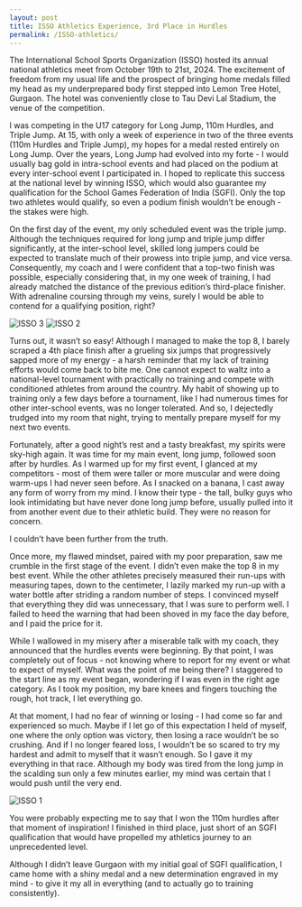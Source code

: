```yaml
---
layout: post
title: ISSO Athletics Experience, 3rd Place in Hurdles
permalink: /ISSO-athletics/
---
```

The International School Sports Organization (ISSO) hosted its annual national athletics meet from October 19th to 21st, 2024. The excitement of freedom from my usual life and the prospect of bringing home medals filled my head as my underprepared body first stepped into Lemon Tree Hotel, Gurgaon. The hotel was conveniently close to Tau Devi Lal Stadium, the venue of the competition.

I was competing in the U17 category for Long Jump, 110m Hurdles, and Triple Jump. At 15, with only a week of experience in two of the three events (110m Hurdles and Triple Jump), my hopes for a medal rested entirely on Long Jump. Over the years, Long Jump had evolved into my forte - I would usually bag gold in intra-school events and had placed on the podium at every inter-school event I participated in. I hoped to replicate this success at the national level by winning ISSO, which would also guarantee my qualification for the School Games Federation of India (SGFI). Only the top two athletes would qualify, so even a podium finish wouldn’t be enough - the stakes were high.

On the first day of the event, my only scheduled event was the triple jump. Although the techniques required for long jump and triple jump differ significantly, at the inter-school level, skilled long jumpers could be expected to translate much of their prowess into triple jump, and vice versa. Consequently, my coach and I were confident that a top-two finish was possible, especially considering that, in my one week of training, I had already matched the distance of the previous edition’s third-place finisher. With adrenaline coursing through my veins, surely I would be able to contend for a qualifying position, right?

![ISSO 3](https://github.com/user-attachments/assets/955cfc66-b2ab-4cdd-9afa-5406b63c5d6e)
![ISSO 2](https://github.com/user-attachments/assets/5047be57-1b08-42fa-990e-036c77c99a2f)


Turns out, it wasn’t so easy! Although I managed to make the top 8, I barely scraped a 4th place finish after a grueling six jumps that progressively sapped more of my energy - a harsh reminder that my lack of training efforts would come back to bite me. One cannot expect to waltz into a national-level tournament with practically no training and compete with conditioned athletes from around the country. My habit of showing up to training only a few days before a tournament, like I had numerous times for other inter-school events, was no longer tolerated. And so, I dejectedly trudged into my room that night, trying to mentally prepare myself for my next two events.

Fortunately, after a good night’s rest and a tasty breakfast, my spirits were sky-high again. It was time for my main event, long jump, followed soon after by hurdles. As I warmed up for my first event, I glanced at my competitors - most of them were taller or more muscular and were doing warm-ups I had never seen before. As I snacked on a banana, I cast away any form of worry from my mind. I know their type - the tall, bulky guys who look intimidating but have never done long jump before, usually pulled into it from another event due to their athletic build. They were no reason for concern.

I couldn’t have been further from the truth.

Once more, my flawed mindset, paired with my poor preparation, saw me crumble in the first stage of the event. I didn’t even make the top 8 in my best event. While the other athletes precisely measured their run-ups with measuring tapes, down to the centimeter, I lazily marked my run-up with a water bottle after striding a random number of steps. I convinced myself that everything they did was unnecessary, that I was sure to perform well. I failed to heed the warning that had been shoved in my face the day before, and I paid the price for it.

While I wallowed in my misery after a miserable talk with my coach, they announced that the hurdles events were beginning. By that point, I was completely out of focus - not knowing where to report for my event or what to expect of myself. What was the point of me being there? I staggered to the start line as my event began, wondering if I was even in the right age category. As I took my position, my bare knees and fingers touching the rough, hot track, I let everything go. 

At that moment, I had no fear of winning or losing - I had come so far and experienced so much. Maybe if I let go of this expectation I held of myself, one where the only option was victory, then losing a race wouldn’t be so crushing. And if I no longer feared loss, I wouldn’t be so scared to try my hardest and admit to myself that it wasn’t enough. So I gave it my everything in that race. Although my body was tired from the long jump in the scalding sun only a few minutes earlier, my mind was certain that I would push until the very end.

![ISSO 1](https://github.com/user-attachments/assets/8ede672e-a752-4789-9dd9-a01870f88cc9)


You were probably expecting me to say that I won the 110m hurdles after that moment of inspiration! I finished in third place, just short of an SGFI qualification that would have propelled my athletics journey to an unprecedented level.

Although I didn’t leave Gurgaon with my initial goal of SGFI qualification, I came home with a shiny medal and a new determination engraved in my mind - to give it my all in everything (and to actually go to training consistently).
